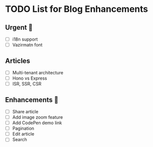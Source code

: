 # TODO List for Blog Enhancements

## Urgent 🚨

- [ ] i18n support
- [ ] Vazirmatn font

## Articles

- [ ] Multi-tenant architecture
- [ ] Hono vs Express
- [ ] ISR, SSR, CSR

## Enhancements 🚀

- [ ] Share article
- [ ] Add image zoom feature
- [ ] Add CodePen demo link
- [ ] Pagination
- [ ] Edit article
- [ ] Search
